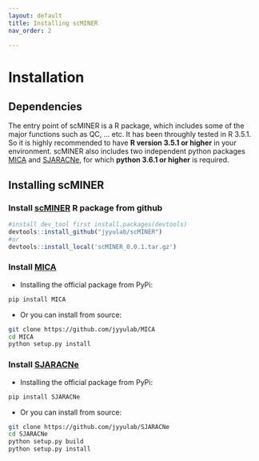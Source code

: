 ```yaml
---
layout: default
title: Installing scMINER
nav_order: 2

---
```

# Installation

## Dependencies
The entry point of scMINER is a R package, which includes some of the major functions such as QC, ... etc. It has been
throughly tested in R 3.5.1. So it is highly recommended to have **R version 3.5.1 or higher** in your environment. 
scMINER also includes two independent python packages [MICA](https://github.com/jyyulab/MICA) and 
[SJARACNe](https://github.com/jyyulab/SJARACNe), for which **python 3.6.1 or higher** is required.

## Installing scMINER

### Install [scMINER](https://github.com/jyyulab/scMINER) R package from github
```R
#install dev_tool first install.packages(devtools)
devtools::install_github("jyyulab/scMINER") 
#or
devtools::install_local('scMINER_0.0.1.tar.gz')
```

### Install [MICA](https://github.com/jyyulab/MICA)

* Installing the official package from PyPi:
```bash
pip install MICA
```

* Or you can install from source: 
```bash
git clone https://github.com/jyyulab/MICA
cd MICA
python setup.py install
```

### Install [SJARACNe](https://github.com/jyyulab/SJARACNe)

* Installing the official package from PyPi:
```bash
pip install SJARACNe
```

* Or you can install from source: 
```bash
git clone https://github.com/jyyulab/SJARACNe
cd SJARACNe
python setup.py build
python setup.py install
```
